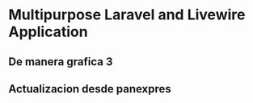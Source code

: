 
# Multipurpose Laravel and Livewire Application

## De manera grafica 3

## Actualizacion desde panexpres